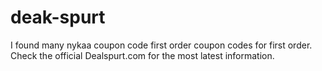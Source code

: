 # deak-spurt
I found many nykaa coupon code first order coupon codes for first order. Check the official Dealspurt.com for the most latest information.
